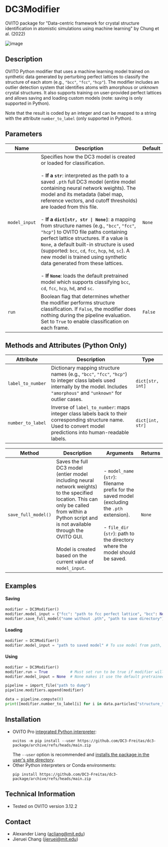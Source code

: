 # DC3Modifier
OVITO package for "Data-centric framework for crystal structure identification in atomistic simulations using machine learning" by Chung et al. (2022)

![image](https://github.com/user-attachments/assets/4a1897de-68cf-48ea-a5e5-7ab12af31e5a)

## Description
OVITO Python modifier that uses a machine learning model trained on synthetic data generated by perturbing perfect lattices to classify the structure of each atom (e.g., `"bcc"`, `"fcc"`, `"hcp"`). The modifier includes an outlier detection system that identifies atoms with amorphous or unknown crystal structures. It also supports training on user-provided perfect lattices and allows saving and loading custom models (note: saving is only supported in Python).

Note that the result is coded by an integer and can be mapped to a string with the attribute `number_to_label` (only supported in Python).

## Parameters
| **Name**      | **Description**                                                                                                                                                                                                                                                                                                                                                                                                                                                                                                                                                                                                                                                                              | **Default** |
|---------------|----------------------------------------------------------------------------------------------------------------------------------------------------------------------------------------------------------------------------------------------------------------------------------------------------------------------------------------------------------------------------------------------------------------------------------------------------------------------------------------------------------------------------------------------------------------------------------------------------------------------------------------------------------------------------------------------|-------------|
| `model_input` | Specifies how the DC3 model is created or loaded for classification.<br><br>- **If a `str`**: interpreted as the path to a saved `.pth` full DC3 model (entire model containing neural network weights). The model and its metadata (label map, reference vectors, and cutoff thresholds) are loaded from this file.<br><br>- **If a `dict[str, str \| None]`**: a mapping from structure names (e.g., `"bcc"`, `"fcc"`, `"hcp"`) to OVITO file paths containing perfect lattice structures. If a value is `None`, a default built-in structure is used (supported: `bcc`, `cd`, `fcc`, `hcp`, `hd`, `sc`). A new model is trained using synthetic data generated from these lattices.<br><br>- **If `None`**: loads the default pretrained model which supports classifying `bcc`, `cd`, `fcc`, `hcp`, `hd`, and `sc`. | `None`      |
| `run`         | Boolean flag that determines whether the modifier performs structure classification. If `False`, the modifier does nothing during the pipeline evaluation. Set to `True` to enable classification on each frame.                                                                                                                                                                                                                                                                                                                                                                                               | `False`     |

## Methods and Attributes (Python Only)
| **Attribute**       | **Description**                                                                                                                                                     | **Type**       |
|---------------------|---------------------------------------------------------------------------------------------------------------------------------------------------------------------|----------------|
| `label_to_number`   | Dictionary mapping structure names (e.g., `"bcc"`, `"fcc"`, `"hcp"`) to integer class labels used internally by the model. Includes `"amorphous"` and `"unknown"` for outlier cases. | `dict[str, int]` |
| `number_to_label`   | Inverse of `label_to_number`: maps integer class labels back to their corresponding structure name. Used to convert model predictions into human-readable labels.   | `dict[int, str]` |

| **Method**            | **Description**                                                                                                                                                                                                                                                                                            | **Arguments**                                                                                                                                                                                                                 | **Returns** |
|-----------------------|------------------------------------------------------------------------------------------------------------------------------------------------------------------------------------------------------------------------------------------------------------------------------------------------------------|-------------------------------------------------------------------------------------------------------------------------------------------------------------------------------------------------------------------------------|-------------|
| `save_full_model()`   | Saves the full DC3 model (entier model including neural network weights) to the specified location. This can only be called from within a Python script and is not available through the OVITO GUI.<br><br>Model is created based on the current value of `model_input`. | - `model_name` (`str`): filename prefix for the saved model (excluding the `.pth` extension).<br><br>- `file_dir` (`str`): path to the directory where the model should be saved.                                        | `None`      |

## Examples

#### Saving
```py
modifier = DC3Modifier()
modifier.model_input = {"fcc": "path to fcc perfect lattice", "bcc": None, "hcp": None, "cd": None}
modifier.save_full_model("name without .pth", "path to save directory")
```
#### Loading
```py
modifier = DC3Modifier()
modifier.model_input = "path to saved model" # To use model from path, set model_input to be the path
```
#### Using
```py
modifier = DC3Modifier()
modifier.run = True          # Must set run to be true if modifier will be used to compute
modifier.model_input = None  # None makes it use the default pretrained model

pipeline = import_file("path to dump")
pipeline.modifiers.append(modifier)

data = pipeline.compute(0)
print([modifier.number_to_label[i] for i in data.particles["structure_type"].array])
```

## Installation
- OVITO Pro [integrated Python interpreter](https://docs.ovito.org/python/introduction/installation.html#ovito-pro-integrated-interpreter):
  ```
  ovitos -m pip install --user https://github.com/DC3-Freitas/dc3-package/archive/refs/heads/main.zip
  ```
  The `--user` option is recommended and [installs the package in the user's site directory](https://pip.pypa.io/en/stable/user_guide/#user-installs).
- Other Python interpreters or Conda environments:
  ```
  pip install https://github.com/DC3-Freitas/dc3-package/archive/refs/heads/main.zip
  ```

## Technical Information
- Tested on OVITO version 3.12.2

## Contact
- Alexander Liang (acliang@mit.edu)
- Jieruei Chang (jieruei@mit.edu)
